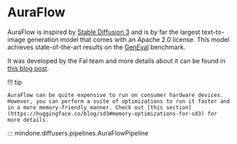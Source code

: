 <!--Copyright 2025 The HuggingFace Team. All rights reserved.

Licensed under the Apache License, Version 2.0 (the "License"); you may not use this file except in compliance with
the License. You may obtain a copy of the License at

http://www.apache.org/licenses/LICENSE-2.0

Unless required by applicable law or agreed to in writing, software distributed under the License is distributed on
an "AS IS" BASIS, WITHOUT WARRANTIES OR CONDITIONS OF ANY KIND, either express or implied. See the License for the
specific language governing permissions and limitations under the License.
-->

# AuraFlow

AuraFlow is inspired by [Stable Diffusion 3](../pipelines/stable_diffusion/stable_diffusion_3.md) and is by far the largest text-to-image generation model that comes with an Apache 2.0 license. This model achieves state-of-the-art results on the [GenEval](https://github.com/djghosh13/geneval) benchmark.

It was developed by the Fal team and more details about it can be found in [this blog post](https://blog.fal.ai/auraflow/).

!!! tip

    AuraFlow can be quite expensive to run on consumer hardware devices. However, you can perform a suite of optimizations to run it faster and in a more memory-friendly manner. Check out [this section](https://huggingface.co/blog/sd3#memory-optimizations-for-sd3) for more details.

::: mindone.diffusers.pipelines.AuraFlowPipeline
